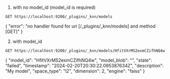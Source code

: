 1. with no model_id (model_id is required)

`GET https://localhost:9200/_plugins/_knn/models`

{
    "error": "no handler found for uri [/_plugins/_knn/models] and method [GET]"
}

2. with model_id 

`GET https://localhost:9200/_plugins/_knn/models/HfitVXrMS2exmCZifhNQ4w`

{
    "model_id": "HfitVXrMS2exmCZifhNQ4w",
    "model_blob": "",
    "state": "failed",
    "timestamp": "2024-02-20T20:30:22.095387634Z",
    "description": "My model",
    "space_type": "l2",
    "dimension": 2,
    "engine": "faiss"
}
